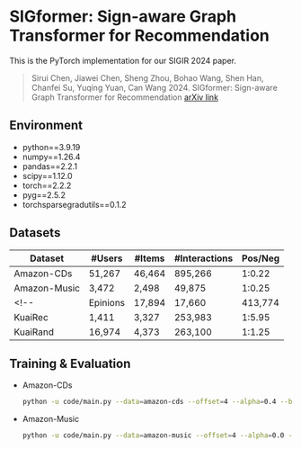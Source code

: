 # SIGformer: Sign-aware Graph Transformer for Recommendation

This is the PyTorch implementation for our SIGIR 2024 paper. 
> Sirui Chen, Jiawei Chen, Sheng Zhou, Bohao Wang, Shen Han, Chanfei Su, Yuqing Yuan, Can Wang 2024. SIGformer: Sign-aware Graph Transformer for Recommendation
 [arXiv link](https://arxiv.org/abs/2404.11982)

## Environment
- python==3.9.19
- numpy==1.26.4
- pandas==2.2.1
- scipy==1.12.0
- torch==2.2.2
- pyg==2.5.2
- torchsparsegradutils==0.1.2

## Datasets

| Dataset| #Users | #Items | #Interactions | Pos/Neg |
|---|---|---|---|---|
| Amazon-CDs | 51,267 | 46,464 | 895,266 | 1:0.22 |
| Amazon-Music | 3,472 | 2,498 | 49,875 | 1:0.25 | 
<!-- | Epinions | 17,894 | 17,660 | 413,774 | 1:0.37 | 
| KuaiRec | 1,411 | 3,327 | 253,983 | 1:5.95 |
| KuaiRand | 16,974 | 4,373 | 263,100 | 1:1.25 | -->
>>>>>>>

## Training & Evaluation
* Amazon-CDs
  ```bash
  python -u code/main.py --data=amazon-cds --offset=4 --alpha=0.4 --beta=1 --sample_hop=2
  ```
* Amazon-Music
  ```bash
  python -u code/main.py --data=amazon-music --offset=4 --alpha=0.0 --beta=1 --sample_hop=3
  ```
<!-- * Epinions
>>>>>>>
  ```bash
  python -u code/main.py --data=epinions --offset=4 --alpha=0.4 --beta=1 --sample_hop=3
  ```
* KuaiRec
  ``` bash
  python -u code/main.py --data=KuaiRec --offset=1 --alpha=-0.8 --beta=-0.2 --sample_hop=6
  ```
* KuaiRand
  ```bash
  python -u code/main.py --data=KuaiRand --offset=1 --alpha=0.2 --beta=1 --sample_hop=3
  ``` -->

<!-- ## Citation
If you find the paper useful in your research, please consider citing:
>>>>>>> ed15c18 (README)
```
@inproceedings{chen2024sigformer,
  title={SIGformer: Sign-aware Graph Transformer for Recommendation},
  author={Chen, Sirui and Chen, Jiawei and Zhou, Sheng and Wang, Bohao and Han, Shen and Su, Chanfei and Yuan, Yuqing and Wang, Can},
  booktitle={Proceedings of the 47th International ACM SIGIR Conference on Research and Development in Information Retrieval},
  pages={1274--1284},
  year={2024}
}
``` -->
